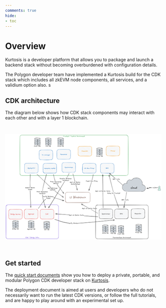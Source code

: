 ```yaml
---
comments: true
hide:
- toc
---
```


# Overview

Kurtosis is a developer platform that allows you to package and launch a backend stack without becoming overburdened with configuration details.

The Polygon developer team have implemented a Kurtosis build for the CDK stack which includes all zkEVM node components, all services, and a validium option also.
s
## CDK architecture

The diagram below shows how CDK stack components may interact with each other and with a layer 1 blockchain.

</br>

![Architecture](img/architecture.png)

<br/>

## Get started

The [quick start documents](quickstart/deploy-stack.md) show you how to deploy a private, portable, and modular Polygon CDK developer stack on [Kurtosis](https://github.com/kurtosis-tech/kurtosis).

The deployment document is aimed at users and developers who do not necessarily want to run the latest CDK versions, or follow the full tutorials, and are happy to play around with an experimental set up.

<br/>

